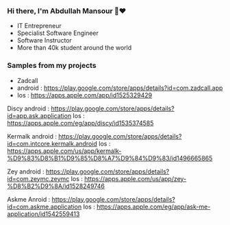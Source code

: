 ### Hi there, I'm Abdullah Mansour 👋:heart:

- IT Entrepreneur
- Specialist Software Engineer
- Software Instructor
- More than 40k student around the world

### Samples from my projects

- Zadcall
 - android : https://play.google.com/store/apps/details?id=com.zadcall.app
 - Ios : https://apps.apple.com/app/id1525329429 

Discy
android : https://play.google.com/store/apps/details?id=app.ask.application
Ios : https://apps.apple.com/eg/app/discy/id1535374585 

Kermalk
android : https://play.google.com/store/apps/details?id=com.intcore.kermalk.android
Ios : https://apps.apple.com/us/app/kermalk-%D9%83%D8%B1%D9%85%D8%A7%D9%84%D9%83/id1496665865 

Zey
android : https://play.google.com/store/apps/details?id=com.zeymc.zeymc
Ios : https://apps.apple.com/us/app/zey-%D8%B2%D9%8A/id1528249746 

Askme
Anroid : https://play.google.com/store/apps/details?id=com.askme.application
Ios : https://apps.apple.com/eg/app/ask-me-application/id1542559413 
<!--
**abdullahmansss/abdullahmansss** is a ✨ _special_ ✨ repository because its `README.md` (this file) appears on your GitHub profile.

Here are some ideas to get you started:

- 🔭 I’m currently working on ...
- 🌱 I’m currently learning ...
- 👯 I’m looking to collaborate on ...
- 🤔 I’m looking for help with ...
- 💬 Ask me about ...
- 📫 How to reach me: ...
- 😄 Pronouns: ...
- ⚡ Fun fact: ...
-->
 
